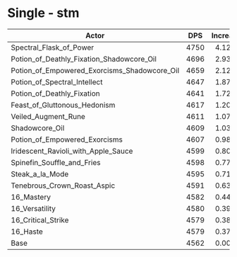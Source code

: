 # Single - stm
| Actor | DPS | Increase |
|---|:---:|:---:|
|Spectral_Flask_of_Power|4750|4.12%|
|Potion_of_Deathly_Fixation_Shadowcore_Oil|4696|2.93%|
|Potion_of_Empowered_Exorcisms_Shadowcore_Oil|4659|2.12%|
|Potion_of_Spectral_Intellect|4647|1.87%|
|Potion_of_Deathly_Fixation|4641|1.72%|
|Feast_of_Gluttonous_Hedonism|4617|1.20%|
|Veiled_Augment_Rune|4611|1.07%|
|Shadowcore_Oil|4609|1.03%|
|Potion_of_Empowered_Exorcisms|4607|0.98%|
|Iridescent_Ravioli_with_Apple_Sauce|4599|0.80%|
|Spinefin_Souffle_and_Fries|4598|0.77%|
|Steak_a_la_Mode|4595|0.71%|
|Tenebrous_Crown_Roast_Aspic|4591|0.63%|
|16_Mastery|4582|0.44%|
|16_Versatility|4580|0.39%|
|16_Critical_Strike|4579|0.38%|
|16_Haste|4579|0.37%|
|Base|4562|0.00%|
